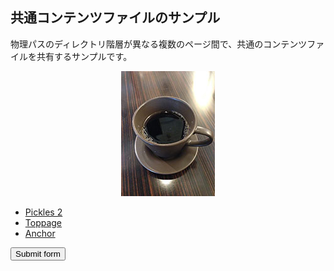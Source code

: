 
<!-- autoindex -->

## 共通コンテンツファイルのサンプル

物理パスのディレクトリ階層が異なる複数のページ間で、共通のコンテンツファイルを共有するサンプルです。

<p style="text-align:center;"><img src="./2_files/coffee.jpg" alt="Coffee" /></p>

- [Pickles 2](https://pickles2.com/)
- [Toppage](/)
- [Anchor](#cont-dmy-anchor)


<form action="https://pickles2.com/">
<button class="px2-btn px2-btn--primary">Submit form</button>
</form>


<div style="height: 200vh;"></div>

## #cont-dmy-anchor

<div id="cont-dmy-anchor"></div>

## テスト見出し

これはアンカースクロールのテスト用に用意されたアンカー見出しブロックです。
